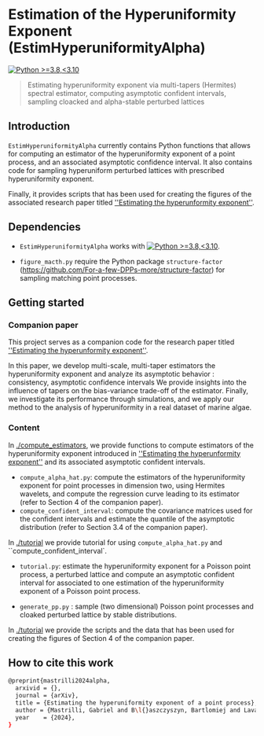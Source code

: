 # Estimation of the Hyperuniformity Exponent (EstimHyperuniformityAlpha)

[![Python >=3.8,<3.10](https://img.shields.io/badge/python->=3.8,<3.10-blue.svg)](https://www.python.org/downloads/release/python-371/)

> Estimating hyperuniformity exponent via multi-tapers (Hermites) spectral estimator, computing asymptotic confident intervals, sampling cloacked and alpha-stable perturbed lattices 

## Introduction

`EstimHyperuniformityAlpha` currently contains Python functions that allows for computing an estimator of the hyperuniformity exponent of a point process, and an associated asymptotic confidence interval. It also contains code for sampling hyperuniform perturbed lattices with prescribed hyperuniformity exponent. 

Finally, it provides scripts that has been used for creating the figures of the associated research paper titled [''Estimating the hyperunformity exponent''](https://arxiv.org).

## Dependencies

- `EstimHyperuniformityAlpha` works with [![Python >=3.8,<3.10](https://img.shields.io/badge/python->=3.8,<3.10-blue.svg)](https://www.python.org/downloads/release/python-371/).

- ``figure_macth.py`` require the Python package `structure-factor` (https://github.com/For-a-few-DPPs-more/structure-factor) for sampling matching point processes. 

## Getting started

### Companion paper

This project serves as a companion code for the research paper titled [''Estimating the hyperunformity exponent''](https://arxiv.org).

In this paper, we develop multi-scale, multi-taper estimators the hyperuniformity exponent and analyze its asymptotic behavior : consistency, asymptotic confidence intervals  We provide insights into the influence of tapers on the bias-variance trade-off of the estimator. Finally, we investigate its performance through simulations, and we apply our method to the analysis of hyperuniformity in a real dataset of marine algae.

### Content

In [./compute_estimators](./compute_estimators), we provide functions to compute estimators of the hyperuniformity exponent introduced in [''Estimating the hyperunformity exponent''](https://arxiv.org) and its associated asymptotic confident intervals.

- ``compute_alpha_hat.py``: compute the estimators of the hyperuniformity exponent for point processes in dimension two, using Hermites wavelets, and compute the regression curve leading to its estimator (refer to Section 4 of the companion paper). 
- ``compute_confident_interval``: compute the covariance matrices used for the confident intervals and estimate the quantile of the asymptotic distribution (refer to Section 3.4  of the companion paper).

In [./tutorial](./tutorial) we provide tutorial for using ``compute_alpha_hat.py`` and ``compute_confident_interval`.

- ``tutorial.py``: estimate the hyperuniformity exponent for a Poisson point process, a perturbed lattice and compute an asymptotic confident interval for associated to one estimation of the hyperuniformity exponent of a Poisson point process.

- ``generate_pp.py`` : sample (two dimensional) Poisson point processes and cloaked perturbed lattice by stable distributions.

In [./tutorial](./tutorial) we provide the scripts and the data that has been used for creating the figures of Section 4 of the companion paper.

## How to cite this work

  ```bash
  @preprint{mastrilli2024alpha,
    arxivid = {},
    journal = {arXiv},
    title = {Estimating the hyperuniformity exponent of a point process},
    author = {Mastrilli, Gabriel and B\l{}aszczyszyn, Bartlomiej and Lavancier, Fr\'ed\'eric}, 
    year    = {2024},
  }
  ```






